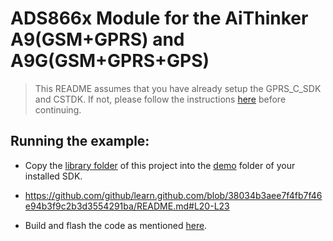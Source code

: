 # ADS866x Module for the AiThinker A9(GSM+GPRS) and A9G(GSM+GPRS+GPS)

  > This README assumes that you have already setup the GPRS_C_SDK and CSTDK. If not, please follow the instructions [here](./README.md) before continuing.


## Running the example:

- Copy the [library folder](./a9_spi_lib) of this project into the [demo](https://github.com/Ai-Thinker-Open/GPRS_C_SDK/tree/master/demo) folder of your installed SDK.

- https://github.com/github/learn.github.com/blob/38034b3aee7f4fb7f46e94b3f9c2b3d3554291ba/README.md#L20-L23

- Build and flash the code as mentioned [here](./README.md).